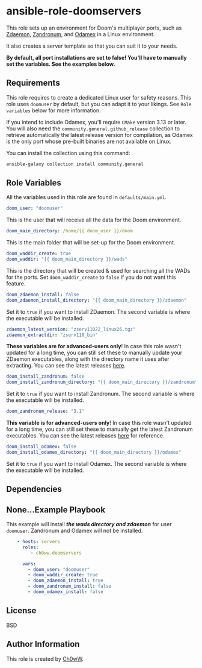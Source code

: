 ansible-role-doomservers
========================

This role sets up an environment for Doom's multiplayer ports, such as [Zdaemon](https://zdaemon.org), [Zandronum](https://zandronum.com), and [Odamex](https://odamex.net) in a Linux environment.

It also creates a server template so that you can suit it to your needs.

**By default, all port installations are set to false! You'll have to manually set the variables. See the examples below.**

Requirements
------------

This role requires to create a dedicated Linux user for safety reasons. This role uses `doomuser` by default, but you can adapt it to your likings. See `Role variables` below for more information.

If you intend to include Odamex, you'll require `CMake` version 3.13 or later. You will also need the `community.general.github_release` collection to retrieve automatically the latest release version for compilation, as Odamex is the only port whose pre-built binaries are not available on Linux.

You can install the collection using this command:

```bash
ansible-galaxy collection install community.general
```

Role Variables
--------------

All the variables used in this role are found in `defaults/main.yml`.

```yml
doom_user: "doomuser"
```

This is the user that will receive all the data for the Doom environment.

```yml
doom_main_directory: /home/{{ doom_user }}/doom
```

This is the main folder that will be set-up for the Doom environment.

```yml
doom_waddir_create: true
doom_waddir: "{{ doom_main_directory }}/wads"
```

This is the directory that will be created & used for searching all the WADs for the ports. Set `doom_waddir_create` to `false` if you do not want this feature.

```yml
doom_zdaemon_install: false
doom_zdaemon_install_directory: "{{ doom_main_directory }}/zdaemon"
```

Set it to `true` if you want to install ZDaemon. The second variable is where the executable will be installed.

```yml
zdaemon_latest_version: "zserv11022_linux26.tgz"
zdaemon_extractdir: "zserv110_bin"
```

**These variables are for advanced-users only**! In case this role wasn't updated for a long time, you can still set these to manually update your ZDaemon executables, along with the directory name it uses after extracting. You can see the latest releases [here](https://downloads.zdaemon.org/).

```yml
doom_install_zandronum: false
doom_install_zandronum_directory: "{{ doom_main_directory }}/zandronum"
```

Set it to `true` if you want to install Zandronum. The second variable is where the executable will be installed.

```yml
doom_zandronum_release: "3.1"
```

**This variable is for advanced-users only**! In case this role wasn't updated for a long time, you can still set these to manually get the latest Zandronum executables. You can see the latest releases [here](https://zandronum.com/downloads/) for reference.

```yml
doom_install_odamex: false
doom_install_odamex_directory: "{{ doom_main_directory }}/odamex"
```

Set it to `true` if you want to install Odamex. The second variable is where the executable will be installed.

Dependencies
------------

None...Example Playbook
----------------

This example will install *__the wads directory and zdaemon__* for user `doomuser`. Zandronum and Odamex will not be installed.

```yml
    - hosts: servers
      roles:
         - ch0ww.doomservers

      vars:
        - doom_user: "doomuser"
        - doom_waddir_create: true
        - doom_zdaemon_install: true
        - doom_zandronum_install: false
        - doom_odamex_install: false
```
License
-------

BSD

Author Information
------------------

This role is created by [Ch0wW](https://ch0ww.fr).

